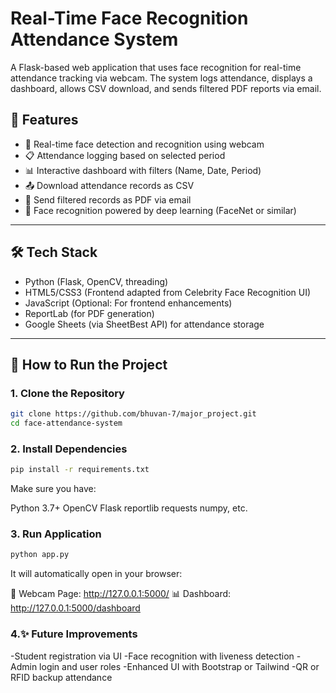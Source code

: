 # Real-Time Face Recognition Attendance System

A Flask-based web application that uses face recognition for real-time attendance tracking via webcam. The system logs attendance, displays a dashboard, allows CSV download, and sends filtered PDF reports via email.

## 🔧 Features

- 🎥 Real-time face detection and recognition using webcam
- 📋 Attendance logging based on selected period
- 📊 Interactive dashboard with filters (Name, Date, Period)
- 📤 Download attendance records as CSV
- 📧 Send filtered records as PDF via email
- 🧠 Face recognition powered by deep learning (FaceNet or similar)

---

## 🛠️ Tech Stack

- Python (Flask, OpenCV, threading)
- HTML5/CSS3 (Frontend adapted from Celebrity Face Recognition UI)
- JavaScript (Optional: For frontend enhancements)
- ReportLab (for PDF generation)
- Google Sheets (via SheetBest API) for attendance storage

---

## 🚀 How to Run the Project

### 1. Clone the Repository

```bash
git clone https://github.com/bhuvan-7/major_project.git
cd face-attendance-system
```
### 2. Install Dependencies

```bash
pip install -r requirements.txt
```

Make sure you have:

Python 3.7+
OpenCV
Flask
reportlib
requests
numpy, etc.

### 3. Run Application
```bash
python app.py
```

It will automatically open in your browser:

📸 Webcam Page: http://127.0.0.1:5000/
📊 Dashboard: http://127.0.0.1:5000/dashboard

### 4.✨ Future Improvements

-Student registration via UI
-Face recognition with liveness detection
-Admin login and user roles
-Enhanced UI with Bootstrap or Tailwind
-QR or RFID backup attendance
